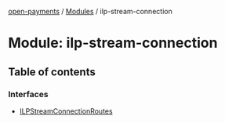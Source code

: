 [open-payments](../README.md) / [Modules](../modules.md) / ilp-stream-connection

# Module: ilp-stream-connection

## Table of contents

### Interfaces

- [ILPStreamConnectionRoutes](../interfaces/ilp_stream_connection.ILPStreamConnectionRoutes.md)
